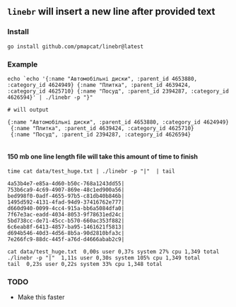 ## `linebr` will insert a new line after provided text

### Install 

`go install github.com/pmapcat/linebr@latest`


### Example 

```
echo `echo '{:name "Автомобільні диски", :parent_id 4653880, :category_id 4624949} {:name "Плитка", :parent_id 4639424, :category_id 4625710} {:name "Посуд", :parent_id 2394287, :category_id 4626594}' | ./linebr -p "}" 

# will output 

{:name "Автомобільні диски", :parent_id 4653880, :category_id 4624949}
 {:name "Плитка", :parent_id 4639424, :category_id 4625710}
 {:name "Посуд", :parent_id 2394287, :category_id 4626594}


```

#### 150 mb one line length file will take this amount of time to finish


```
time cat data/test_huge.txt | ./linebr -p "|"  | tail

4a53b4e7-e85a-4d60-b50c-768a1243dd55|
753b6ca9-4c69-4907-869e-48c1ed900a56|
bed998f0-0adf-4655-97b5-c81db40b846b|
1495d592-4131-4fad-94d9-37416762e777|
d660d940-0099-4cc4-915a-bb6a5084dfa0|
7f67e3ac-eadd-4034-8053-9f78631ed24c|
5bd738cc-de71-45cc-b570-660ac353f882|
6c6eab8f-6413-4857-ba95-1461621f5813|
d694b546-40d3-4d56-8b5a-90d2810bfa3c|
7e266fc9-88dc-445f-a76d-d4666abab2c9|

cat data/test_huge.txt  0,00s user 0,37s system 27% cpu 1,349 total
./linebr -p "|"  1,11s user 0,30s system 105% cpu 1,349 total
tail  0,23s user 0,22s system 33% cpu 1,348 total

```


### TODO

* Make this faster
